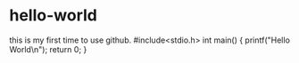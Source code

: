 # hello-world
this is my first time to use github.
#include<stdio.h>
int main()
{
  printf("Hello World\n");
  return 0;
}

